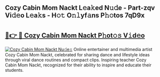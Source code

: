 ## Cozy Cabin Mom Nackt L𝚎a𝚔ed N𝚞𝚍e - Part-zqv Vi𝚍𝚎o L𝚎a𝚔s - H𝚘𝚝 O𝚗𝚕yf𝚊ns P𝚑𝚘tos 7qD9x

# <h2><a href="http://kf57xn.oniu.top/?m=Cozy+Cabin+Mom+Nackt">🔗👉 🔴 Cozy Cabin Mom Nackt P𝚑ot𝚘𝚜 V𝚒d𝚎o</a></h2>

[![Cozy Cabin Mom Nackt Nu𝚍e𝚜](https://i.imgur.com/0qMVB7G.gif)](http://kf57xn.oniu.top/?m=Cozy+Cabin+Mom+Nackt)
Online entertainer and multimedia artist Cozy Cabin Mom Nackt, celebrated for sharing dance and lifestyle ideas through viral dance routines and compact clips. Inspiring teacher Cozy Cabin Mom Nackt, recognized for their ability to inspire and educate their students.  
